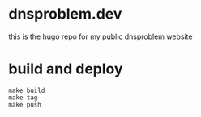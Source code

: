 # dnsproblem.dev

this is the hugo repo for my public dnsproblem website

# build and deploy

	make build
	make tag
	make push

